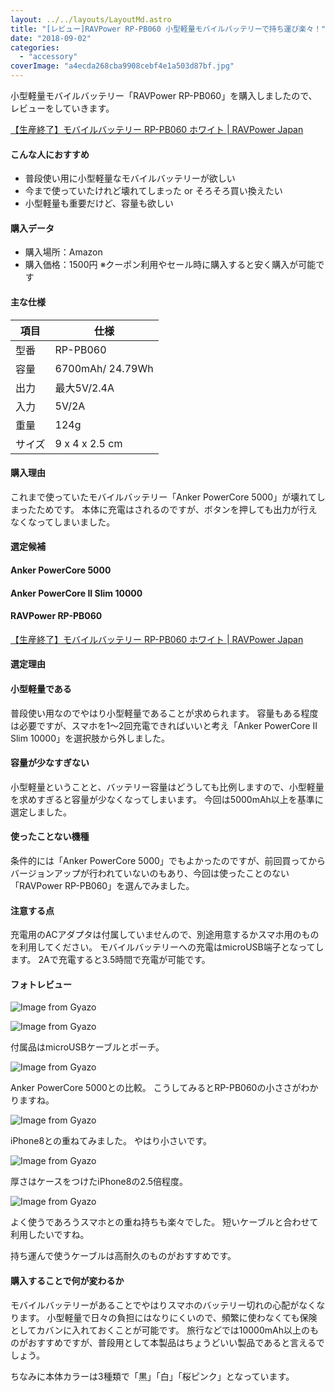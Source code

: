 ```yaml
---
layout: ../../layouts/LayoutMd.astro
title: "[レビュー]RAVPower RP-PB060 小型軽量モバイルバッテリーで持ち運び楽々！"
date: "2018-09-02"
categories: 
  - "accessory"
coverImage: "a4ecda268cba9908cebf4e1a503d87bf.jpg"
---
```


小型軽量モバイルバッテリー「RAVPower RP-PB060」を購入しましたので、レビューをしていきます。

[【生産終了】モバイルバッテリー RP\-PB060 ホワイト \| RAVPower Japan](https://www.ravpower.jp/shop/battery/compact/rp-pb060_wh/)

#### こんな人におすすめ

- 普段使い用に小型軽量なモバイルバッテリーが欲しい
- 今まで使っていたけれど壊れてしまった or そろそろ買い換えたい
- 小型軽量も重要だけど、容量も欲しい

#### 購入データ

- 購入場所：Amazon
- 購入価格：1500円 ※クーポン利用やセール時に購入すると安く購入が可能です

#### 主な仕様

| 項目 | 仕様 |
| --- | --- |
| 型番 | RP-PB060 |
| 容量 | 6700mAh/ 24.79Wh |
| 出力 | 最大5V/2.4A |
| 入力 | 5V/2A |
| 重量 | 124g |
| サイズ | 9 x 4 x 2.5 cm |

#### 購入理由

これまで使っていたモバイルバッテリー「Anker PowerCore 5000」が壊れてしまったためです。 本体に充電はされるのですが、ボタンを押しても出力が行えなくなってしまいました。

<div data-vc_mylinkbox_id="889318635"></div>

#### 選定候補

#### Anker PowerCore 5000

<div data-vc_mylinkbox_id="889318635"></div>

#### Anker PowerCore II Slim 10000

<div data-vc_mylinkbox_id="889318637"></div>

#### RAVPower RP-PB060

[【生産終了】モバイルバッテリー RP\-PB060 ホワイト \| RAVPower Japan](https://www.ravpower.jp/shop/battery/compact/rp-pb060_wh/)

#### 選定理由

#### 小型軽量である

普段使い用なのでやはり小型軽量であることが求められます。 容量もある程度は必要ですが、スマホを1〜2回充電できればいいと考え「Anker PowerCore II Slim 10000」を選択肢から外しました。

#### 容量が少なすぎない

小型軽量ということと、バッテリー容量はどうしても比例しますので、小型軽量を求めすぎると容量が少なくなってしまいます。 今回は5000mAh以上を基準に選定しました。

#### 使ったことない機種

条件的には「Anker PowerCore 5000」でもよかったのですが、前回買ってからバージョンアップが行われていないのもあり、今回は使ったことのない「RAVPower RP-PB060」を選んでみました。

#### 注意する点

充電用のACアダプタは付属していませんので、別途用意するかスマホ用のものを利用してください。 モバイルバッテリーへの充電はmicroUSB端子となってします。 2Aで充電すると3.5時間で充電が可能です。

#### フォトレビュー

![Image from Gyazo](/archive/images/a4ecda268cba9908cebf4e1a503d87bf.jpg)

![Image from Gyazo](/archive/images/061f430bb393b8f3a0a8db560129caa2.jpg)

付属品はmicroUSBケーブルとポーチ。

![Image from Gyazo](/archive/images/476521e665a6f1d03deea58981f0d49a.jpg)

Anker PowerCore 5000との比較。 こうしてみるとRP-PB060の小ささがわかりますね。

![Image from Gyazo](/archive/images/97d5d5680bd08a69055b4e035e27d74e.jpg)

iPhone8との重ねてみました。 やはり小さいです。

![Image from Gyazo](/archive/images/d23f7e949626f4c83185b8b74f3b9f88.jpg)

厚さはケースをつけたiPhone8の2.5倍程度。

![Image from Gyazo](/archive/images/322d6883632254d88f28d0f0d6c0cbe1.jpg)

よく使うであろうスマホとの重ね持ちも楽々でした。 短いケーブルと合わせて利用したいですね。

<div data-vc_mylinkbox_id="889318641"></div>

持ち運んで使うケーブルは高耐久のものがおすすめです。

#### 購入することで何が変わるか

モバイルバッテリーがあることでやはりスマホのバッテリー切れの心配がなくなります。 小型軽量で日々の負担にはなりにくいので、頻繁に使わなくても保険としてカバンに入れておくことが可能です。 旅行などでは10000mAh以上のものがおすすめですが、普段用として本製品はちょうどいい製品であると言えるでしょう。

ちなみに本体カラーは3種類で「黒」「白」「桜ピンク」となっています。